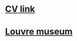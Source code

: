# [CV link](https://anaistat.github.io/Portfolio/CV/)
# [Louvre museum](https://anaistat.github.io/Portfolio/Louvre-museum/)

